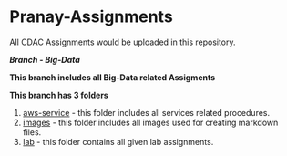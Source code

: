 # Pranay-Assignments
All CDAC Assignments would be uploaded in this repository.

***Branch - Big-Data***

**This branch includes all Big-Data related Assigments**

**This branch has 3 folders**
1. [aws-service](https://github.com/prem1204/Pranay-Assignments/blob/Big-Data/aws-services) - this folder includes all services related procedures.
2. [images](https://github.com/prem1204/Pranay-Assignments/blob/Big-Data/images) - this folder includes all images used for creating markdown files.
3. [lab](https://github.com/prem1204/Pranay-Assignments/blob/Big-Data/lab) - this folder contains all given lab assignments.
